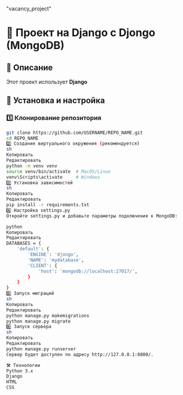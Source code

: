 "vacancy_project"

# 📌 Проект на Django с Djongo (MongoDB)

## 📖 Описание

Этот проект использует **Django** 

## 🚀 Установка и настройка

### 1️⃣ Клонирование репозитория

```sh
git clone https://github.com/USERNAME/REPO_NAME.git
cd REPO_NAME
2️⃣ Создание виртуального окружения (рекомендуется)
sh
Копировать
Редактировать
python -m venv venv
source venv/bin/activate  # MacOS/Linux
venv\Scripts\activate     # Windows
3️⃣ Установка зависимостей
sh
Копировать
Редактировать
pip install -r requirements.txt
4️⃣ Настройка settings.py
Откройте settings.py и добавьте параметры подключения к MongoDB:

python
Копировать
Редактировать
DATABASES = {
    'default': {
        'ENGINE': 'djongo',
        'NAME': 'mydatabase',
        'CLIENT': {
            'host': 'mongodb://localhost:27017/',
        }
    }
}
5️⃣ Запуск миграций
sh
Копировать
Редактировать
python manage.py makemigrations
python manage.py migrate
6️⃣ Запуск сервера
sh
Копировать
Редактировать
python manage.py runserver
Сервер будет доступен по адресу http://127.0.0.1:8000/.

🛠 Технологии
Python 3.x
Django
HTML
CSS
```
